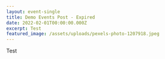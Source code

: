 ```yaml
---
layout: event-single
title: Demo Events Post - Expired
date: 2022-02-01T00:00:00.000Z
excerpt: Test
featured_image: /assets/uploads/pexels-photo-1207918.jpeg
---
```

Test